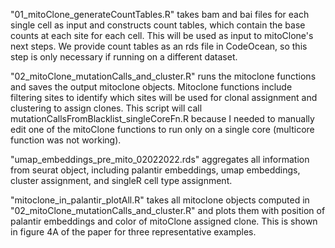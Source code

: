 "01_mitoClone_generateCountTables.R" takes bam and bai files for each single cell as input and constructs count tables, which contain the base counts at each site for each cell. This will be used as input to mitoClone's next steps. We provide count tables as an rds file in CodeOcean, so this step is only necessary if running on a different dataset.

"02_mitoClone_mutationCalls_and_cluster.R" runs the mitoclone functions and saves the output mitoclone objects. Mitoclone functions include filtering sites to identify which sites will be used for clonal assignment and clustering to assign clones. This script will call mutationCallsFromBlacklist_singleCoreFn.R because I needed to manually edit one of the mitoClone functions to run only on a single core (multicore function was not working).

"umap_embeddings_pre_mito_02022022.rds" aggregates all information from seurat object, including palantir embeddings, umap embeddings, cluster assignment, and singleR cell type assignment.

"mitoclone_in_palantir_plotAll.R" takes all mitoclone objects computed in "02_mitoClone_mutationCalls_and_cluster.R" and plots them with position of palantir embeddings and color of mitoClone assigned clone. This is shown in figure 4A of the paper for three representative examples. 
